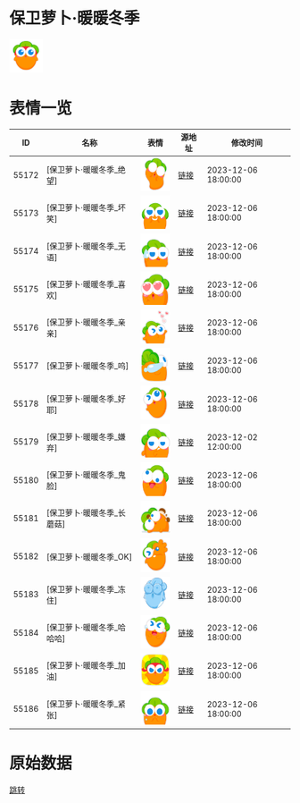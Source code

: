 # 保卫萝卜·暖暖冬季

<img src="./cover.png" height="60" alt="cover" />

# 表情一览

|ID|名称|表情|源地址|修改时间|
|----|----|----|----|----|
|55172|[保卫萝卜·暖暖冬季_绝望]|<img src="./pic/055172_%5B保卫萝卜·暖暖冬季_绝望%5D.png" height="60" alt="绝望"/>|[链接](https://i0.hdslb.com/bfs/garb/e221be03e64d1329f88723c0115047875cb8d4a2.png)|2023-12-06 18:00:00|
|55173|[保卫萝卜·暖暖冬季_坏笑]|<img src="./pic/055173_%5B保卫萝卜·暖暖冬季_坏笑%5D.png" height="60" alt="坏笑"/>|[链接](https://i0.hdslb.com/bfs/garb/805aca96c0ebefecfaad4df14f2ef84ac500838f.png)|2023-12-06 18:00:00|
|55174|[保卫萝卜·暖暖冬季_无语]|<img src="./pic/055174_%5B保卫萝卜·暖暖冬季_无语%5D.png" height="60" alt="无语"/>|[链接](https://i0.hdslb.com/bfs/garb/e207b3117561568750698585d753d21b050d3ba5.png)|2023-12-06 18:00:00|
|55175|[保卫萝卜·暖暖冬季_喜欢]|<img src="./pic/055175_%5B保卫萝卜·暖暖冬季_喜欢%5D.png" height="60" alt="喜欢"/>|[链接](https://i0.hdslb.com/bfs/garb/96e4cf381174fd24985a13ddae998f47138e5ce4.png)|2023-12-06 18:00:00|
|55176|[保卫萝卜·暖暖冬季_亲亲]|<img src="./pic/055176_%5B保卫萝卜·暖暖冬季_亲亲%5D.png" height="60" alt="亲亲"/>|[链接](https://i0.hdslb.com/bfs/garb/dba421e2ff91892b9e406f46f367737bd26cddfd.png)|2023-12-06 18:00:00|
|55177|[保卫萝卜·暖暖冬季_呜]|<img src="./pic/055177_%5B保卫萝卜·暖暖冬季_呜%5D.png" height="60" alt="呜"/>|[链接](https://i0.hdslb.com/bfs/garb/7bb5d0f6ee6b8a4c6441f4fb4893696fd191699e.png)|2023-12-06 18:00:00|
|55178|[保卫萝卜·暖暖冬季_好耶]|<img src="./pic/055178_%5B保卫萝卜·暖暖冬季_好耶%5D.png" height="60" alt="好耶"/>|[链接](https://i0.hdslb.com/bfs/garb/a5bbf9a5207f376c30dd4c4ddd17d705742f7901.png)|2023-12-06 18:00:00|
|55179|[保卫萝卜·暖暖冬季_嫌弃]|<img src="./pic/055179_%5B保卫萝卜·暖暖冬季_嫌弃%5D.png" height="60" alt="嫌弃"/>|[链接](https://i0.hdslb.com/bfs/garb/2410475f1c1cc646cac950bca13422cf2810b39c.png)|2023-12-02 12:00:00|
|55180|[保卫萝卜·暖暖冬季_鬼脸]|<img src="./pic/055180_%5B保卫萝卜·暖暖冬季_鬼脸%5D.png" height="60" alt="鬼脸"/>|[链接](https://i0.hdslb.com/bfs/garb/fa0613986c1287377b935f6e9de8d34ba59dd65c.png)|2023-12-06 18:00:00|
|55181|[保卫萝卜·暖暖冬季_长蘑菇]|<img src="./pic/055181_%5B保卫萝卜·暖暖冬季_长蘑菇%5D.png" height="60" alt="长蘑菇"/>|[链接](https://i0.hdslb.com/bfs/garb/97325f6ffb4236f8e9b987d75b615f6a4f52644f.png)|2023-12-06 18:00:00|
|55182|[保卫萝卜·暖暖冬季_OK]|<img src="./pic/055182_%5B保卫萝卜·暖暖冬季_OK%5D.png" height="60" alt="OK"/>|[链接](https://i0.hdslb.com/bfs/garb/7767b027705b5c0e5afd77092e9be8a55fc6ec64.png)|2023-12-06 18:00:00|
|55183|[保卫萝卜·暖暖冬季_冻住]|<img src="./pic/055183_%5B保卫萝卜·暖暖冬季_冻住%5D.png" height="60" alt="冻住"/>|[链接](https://i0.hdslb.com/bfs/garb/78335e756e92417c810c20bb5cca2241cbec0d98.png)|2023-12-06 18:00:00|
|55184|[保卫萝卜·暖暖冬季_哈哈哈]|<img src="./pic/055184_%5B保卫萝卜·暖暖冬季_哈哈哈%5D.png" height="60" alt="哈哈哈"/>|[链接](https://i0.hdslb.com/bfs/garb/061035c947b222ca433b241b310ba45fa96f7747.png)|2023-12-06 18:00:00|
|55185|[保卫萝卜·暖暖冬季_加油]|<img src="./pic/055185_%5B保卫萝卜·暖暖冬季_加油%5D.png" height="60" alt="加油"/>|[链接](https://i0.hdslb.com/bfs/garb/8e775085efe4259760c6bf9f653bde0d2c73f1a2.png)|2023-12-06 18:00:00|
|55186|[保卫萝卜·暖暖冬季_紧张]|<img src="./pic/055186_%5B保卫萝卜·暖暖冬季_紧张%5D.png" height="60" alt="紧张"/>|[链接](https://i0.hdslb.com/bfs/garb/4da4cc56bf6dbdde6aab635b15c75605254c7b59.png)|2023-12-06 18:00:00|

# 原始数据

[跳转](./raw.json)

